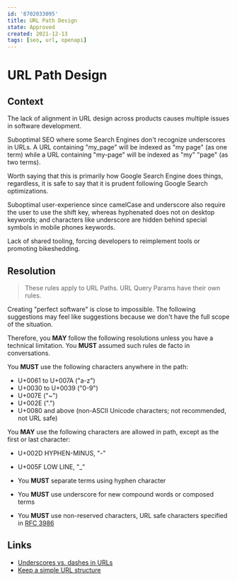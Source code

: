 ```yaml
---
id: '8702033095'
title: URL Path Design
state: Approved
created: 2021-12-13
tags: [seo, url, openapi]
---
```


# URL Path Design

## Context

The lack of alignment in URL design across products causes multiple issues in
software development.

Suboptimal SEO where some Search Engines don't recognize underscores in URLs. A
URL containing "my_page" will be indexed as "my page" (as one term) while a URL
containing "my-page" will be indexed as "my" "page" (as two terms).

Worth saying that this is primarily how Google Search Engine does things,
regardless, it is safe to say that it is prudent following Google Search
optimizations.

Suboptimal user-experience since camelCase and underscore also require the user
to use the shift key, whereas hyphenated does not on desktop keywords; and
characters like underscore are hidden behind special symbols in mobile phones
keywords.

Lack of shared tooling, forcing developers to reimplement tools or promoting
bikeshedding.

## Resolution

> These rules apply to URL Paths. URL Query Params have their own rules.

Creating "perfect software" is close to impossible. The following suggestions
may feel like suggestions because we don't have the full scope of the situation.

Therefore, you **MAY** follow the following resolutions unless you have a
technical limitation. You **MUST** assumed such rules de facto in conversations.

You **MUST** use the following characters anywhere in the path:

- U+0061 to U+007A ("a-z")
- U+0030 to U+0039 ("0-9")
- U+007E ("~")
- U+002E (".")
- U+0080 and above (non-ASCII Unicode characters; not recommended, not URL safe)

You **MAY** use the following characters are allowed in path, except as the
first or last character:

- U+002D HYPHEN-MINUS, "-"
- U+005F LOW LINE, "\_”

- You **MUST** separate terms using hyphen character
- You **MUST** use underscore for new compound words or composed terms
- You **MUST** use non-reserved characters, URL safe characters specified in
  [RFC 3986](https://datatracker.ietf.org/doc/html/rfc3986#page-13)

## Links

- [Underscores vs. dashes in URLs](https://www.youtube.com/watch?v=AQcSFsQyct8&ab_channel=GoogleSearchCentral)
- [Keep a simple URL structure](https://developers.google.com/search/docs/advanced/guidelines/url-structure)
